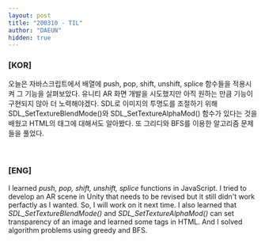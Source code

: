 ```yaml
---
layout: post
title: "200310 - TIL"
author: "DAEUN"
hidden: true
---
```


### [KOR]
오늘은 자바스크립트에서 배열에 push, pop, shift, unshift, splice 함수들을 적용시켜 그 기능을 살펴보았다. 유니티 AR 화면 개발을 시도했지만 아직 원하는 만큼 기능이 구현되지 않아 더 노력해야겠다. SDL로 이미지의 투명도를 조절하기 위해 SDL_SetTextureBlendMode()와 SDL_SetTextureAlphaMod() 함수가 있다는 것을 배웠고 HTML의 태그에 대해서도 알아봤다. 또 그리디와 BFS를 이용한 알고리즘 문제들을 풀었다.
<br><br><br>
### [ENG]
I learned _push, pop, shift, unshift, splice_ functions in JavaScript. I tried to develop an AR scene in Unity that needs to be revised but it still didn't work perfactly as I wanted. So, I will work on it next time. I also learned that _SDL\_SetTextureBlendMode()_ and _SDL\_SetTextureAlphaMod()_ can set transparency of an image and learned some tags in HTML. And I solved algorithm problems using greedy and BFS.